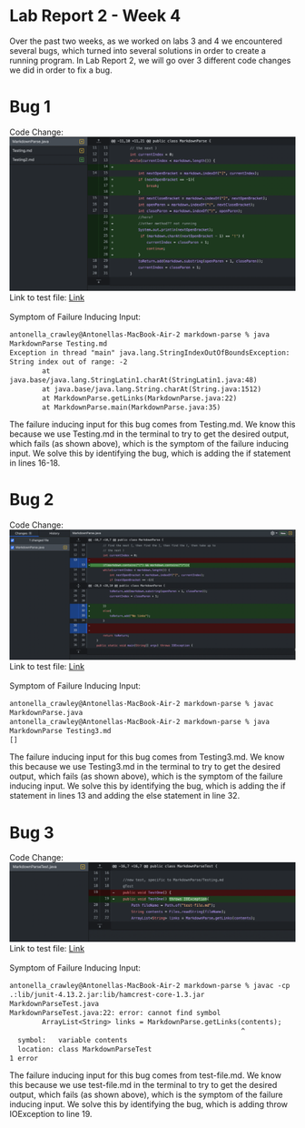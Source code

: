 # Lab Report 2 - Week 4
Over the past two weeks, as we worked on labs 3 and 4 we encountered several bugs, which turned into several solutions in  order to create a running program. In Lab Report 2, we will go over 3 different code changes we did in order to fix a bug.

# Bug 1
Code Change:
![Image](Bug1.png)
Link to test file: [Link](https://antnllac.github.io/cse15l-lab-reports/testing)
<br/><br/>
Symptom of Failure Inducing Input:
```
antonella_crawley@Antonellas-MacBook-Air-2 markdown-parse % java MarkdownParse Testing.md
Exception in thread "main" java.lang.StringIndexOutOfBoundsException: String index out of range: -2
        at java.base/java.lang.StringLatin1.charAt(StringLatin1.java:48)
        at java.base/java.lang.String.charAt(String.java:1512)
        at MarkdownParse.getLinks(MarkdownParse.java:22)
        at MarkdownParse.main(MarkdownParse.java:35)

```
The failure inducing input for this bug comes from Testing.md. We know this because we use Testing.md in the terminal to try to get the desired output, which fails (as shown above), which is the symptom of the failure inducing input. We solve this by identifying the bug, which is adding the if statement in lines 16-18.

# Bug 2
Code Change:
![Image](Bug2.png)
Link to test file: [Link](https://antnllac.github.io/cse15l-lab-reports/Testing3)
<br/><br/>
Symptom of Failure Inducing Input:
```
antonella_crawley@Antonellas-MacBook-Air-2 markdown-parse % javac MarkdownParse.java     
antonella_crawley@Antonellas-MacBook-Air-2 markdown-parse % java MarkdownParse Testing3.md
[]
```
The failure inducing input for this bug comes from Testing3.md. We know this because we use Testing3.md in the terminal to try to get the desired output, which fails (as shown above), which is the symptom of the failure inducing input. We solve this by identifying the bug, which is adding the if statement in lines 13 and adding the else statement in line 32.

# Bug 3
Code Change:
![Image](Bug3.png)
Link to test file: [Link](https://antnllac.github.io/cse15l-lab-reports/test-file)
<br/><br/>
Symptom of Failure Inducing Input:
```
antonella_crawley@Antonellas-MacBook-Air-2 markdown-parse % javac -cp .:lib/junit-4.13.2.jar:lib/hamcrest-core-1.3.jar MarkdownParseTest.java
MarkdownParseTest.java:22: error: cannot find symbol
        ArrayList<String> links = MarkdownParse.getLinks(contents);
                                                         ^
  symbol:   variable contents
  location: class MarkdownParseTest
1 error

```
The failure inducing input for this bug comes from test-file.md. We know this because we use test-file.md in the terminal to try to get the desired output, which fails (as shown above), which is the symptom of the failure inducing input. We solve this by identifying the bug, which is adding throw IOException to line 19.